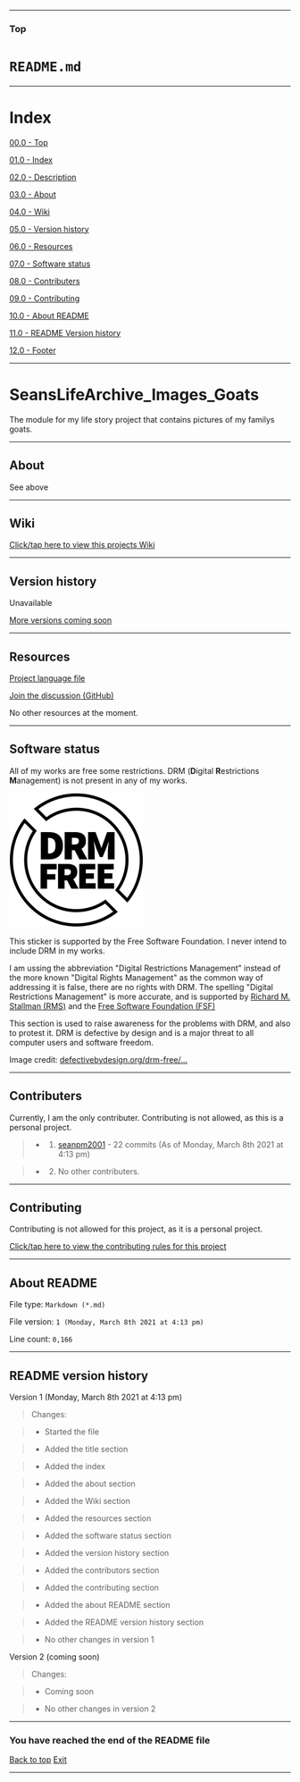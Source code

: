
***

### Top

# `README.md`

***

# Index

[00.0 - Top](#Top)

[01.0 - Index](#Index)

[02.0 - Description](#SeansLifeArchive_Images_Goats)

[03.0 - About](#About)

[04.0 - Wiki](#Wiki)

[05.0 - Version history](#Version-history)

[06.0 - Resources](#Resources)

[07.0 - Software status](#Software-status)

[08.0 - Contributers](#Contributers)

[09.0 - Contributing](#Contributing)

[10.0 - About README](#About-README)

[11.0 - README Version history](#README-version-history)

[12.0 - Footer](#You-have-reached-the-end-of-the-README-file)

***

# SeansLifeArchive_Images_Goats
The module for my life story project that contains pictures of my familys goats.

***

## About

See above

***

## Wiki

[Click/tap here to view this projects Wiki](https://github.com/seanpm2001/SeansLifeArchive_Images_Goats/wiki)

***

## Version history

Unavailable

[More versions coming soon](https://www.example.com)

***

## Resources

[Project language file](PROJECT_LANG.vala)

[Join the discussion (GitHub)](https://github.com/seanpm2001/SeansLifeArchive_Images_Goats/discussions)

No other resources at the moment.

***

## Software status

All of my works are free some restrictions. DRM (**D**igital **R**estrictions **M**anagement) is not present in any of my works.

![DRM-free_label.en.svg](DRM-free_label.en.svg)

This sticker is supported by the Free Software Foundation. I never intend to include DRM in my works.

I am ussing the abbreviation "Digital Restrictions Management" instead of the more known "Digital Rights Management" as the common way of addressing it is false, there are no rights with DRM. The spelling "Digital Restrictions Management" is more accurate, and is supported by [Richard M. Stallman (RMS)](https://en.wikipedia.org/wiki/Richard_Stallman) and the [Free Software Foundation (FSF)](https://en.wikipedia.org/wiki/Free_Software_Foundation)

This section is used to raise awareness for the problems with DRM, and also to protest it. DRM is defective by design and is a major threat to all computer users and software freedom.

Image credit: [defectivebydesign.org/drm-free/...](https://www.defectivebydesign.org/drm-free/how-to-use-label)

***

## Contributers

Currently, I am the only contributer. Contributing is not allowed, as this is a personal project.

> * 1. [seanpm2001](https://github.com/seanpm2001/) - 22 commits (As of Monday, March 8th 2021 at 4:13 pm)

> * 2. No other contributers.

***

## Contributing

Contributing is not allowed for this project, as it is a personal project.

[Click/tap here to view the contributing rules for this project](CONTRIBUTING.md)

***

## About README

File type: `Markdown (*.md)`

File version: `1 (Monday, March 8th 2021 at 4:13 pm)`

Line count: `0,166`

***

## README version history

Version 1 (Monday, March 8th 2021 at 4:13 pm)

> Changes:

> * Started the file

> * Added the title section

> * Added the index

> * Added the about section

> * Added the Wiki section

> * Added the resources section

> * Added the software status section

> * Added the version history section

> * Added the contributors section

> * Added the contributing section

> * Added the about README section

> * Added the README version history section

> * No other changes in version 1

Version 2 (coming soon)

> Changes:

> * Coming soon

> * No other changes in version 2

***

### You have reached the end of the README file

[Back to top](#Top) [Exit](https://github.com)

***

